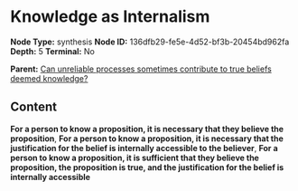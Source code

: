 # Knowledge as Internalism

**Node Type:** synthesis
**Node ID:** 136dfb29-fe5e-4d52-bf3b-20454bd962fa
**Depth:** 5
**Terminal:** No

**Parent:** [Can unreliable processes sometimes contribute to true beliefs deemed knowledge?](can-unreliable-processes-sometimes-contribute-to-true-beliefs-deemed-knowledge-antithesis-d4265b0f-1efd-4412-9d7a-8536611dc22c.md)

## Content

**For a person to know a proposition, it is necessary that they believe the proposition**, **For a person to know a proposition, it is necessary that the justification for the belief is internally accessible to the believer**, **For a person to know a proposition, it is sufficient that they believe the proposition, the proposition is true, and the justification for the belief is internally accessible**
